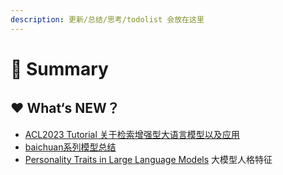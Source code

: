 ```yaml
---
description: 更新/总结/思考/todolist 会放在这里
---
```


# 🥳 Summary

## ❤️ What‘s NEW？

* [ACL2023 Tutorial 关于检索增强型大语言模型以及应用 ](Tutorial\&Workshop/acl2023-retrieval-lm.md)
* [baichuan系列模型总结](tototolearn/openllm/bai-chuan-da-mo-xing.md)
* [Personality Traits in Large Language Models](tototolearn/personality-traits-and-bias-in-llm/) 大模型人格特征

